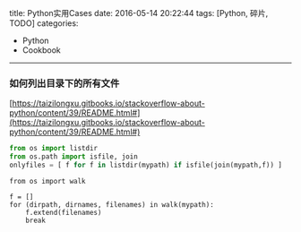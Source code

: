 title: Python实用Cases
date: 2016-05-14 20:22:44
tags: [Python, 碎片, TODO]
categories:
- Python
- Cookbook
---

### 如何列出目录下的所有文件

[https://taizilongxu.gitbooks.io/stackoverflow-about-python/content/39/README.html#](https://taizilongxu.gitbooks.io/stackoverflow-about-python/content/39/README.html#)
```python
from os import listdir
from os.path import isfile, join
onlyfiles = [ f for f in listdir(mypath) if isfile(join(mypath,f)) ]
```
<!--more-->

```
from os import walk

f = []
for (dirpath, dirnames, filenames) in walk(mypath):
    f.extend(filenames)
    break
```
